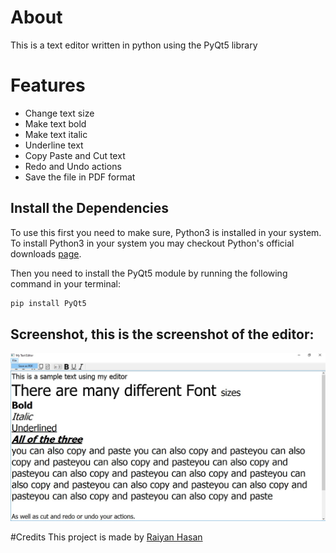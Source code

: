 # About   
This is a text editor written in python using the PyQt5 library

# Features   
- Change text size
- Make text bold
- Make text italic
- Underline text
- Copy Paste and Cut text
- Redo and Undo actions
- Save the file in PDF format

## Install the Dependencies

To use this first you need to make sure, Python3 is installed in your system.
To install Python3 in your system you may checkout Python's official downloads [page](https://www.python.org/downloads/).

Then you need to install the PyQt5 module by running the following command in your terminal:

```bash
pip install PyQt5
```

## Screenshot, this is the screenshot of the editor:
![image](Sample.jpg)

#Credits
This project is made by [Raiyan Hasan](https://github.com/Raiyan101)


